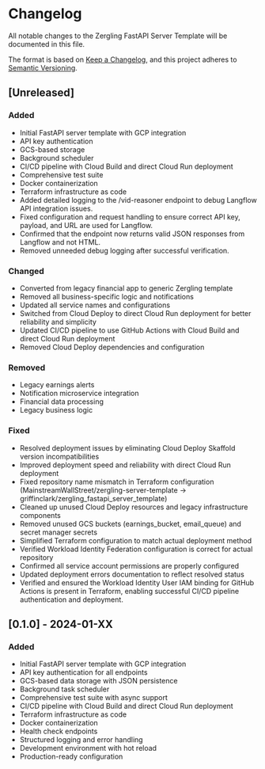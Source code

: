 # Changelog

All notable changes to the Zergling FastAPI Server Template will be documented in this file.

The format is based on [Keep a Changelog](https://keepachangelog.com/en/1.0.0/),
and this project adheres to [Semantic Versioning](https://semver.org/spec/v2.0.0.html).

## [Unreleased]

### Added
- Initial FastAPI server template with GCP integration
- API key authentication
- GCS-based storage
- Background scheduler
- CI/CD pipeline with Cloud Build and direct Cloud Run deployment
- Comprehensive test suite
- Docker containerization
- Terraform infrastructure as code
- Added detailed logging to the /vid-reasoner endpoint to debug Langflow API integration issues.
- Fixed configuration and request handling to ensure correct API key, payload, and URL are used for Langflow.
- Confirmed that the endpoint now returns valid JSON responses from Langflow and not HTML.
- Removed unneeded debug logging after successful verification.

### Changed
- Converted from legacy financial app to generic Zergling template
- Removed all business-specific logic and notifications
- Updated all service names and configurations
- Switched from Cloud Deploy to direct Cloud Run deployment for better reliability and simplicity
- Updated CI/CD pipeline to use GitHub Actions with Cloud Build and direct Cloud Run deployment
- Removed Cloud Deploy dependencies and configuration

### Removed
- Legacy earnings alerts
- Notification microservice integration
- Financial data processing
- Legacy business logic

### Fixed
- Resolved deployment issues by eliminating Cloud Deploy Skaffold version incompatibilities
- Improved deployment speed and reliability with direct Cloud Run deployment
- Fixed repository name mismatch in Terraform configuration (MainstreamWallStreet/zergling-server-template → griffinclark/zergling_fastapi_server_template)
- Cleaned up unused Cloud Deploy resources and legacy infrastructure components
- Removed unused GCS buckets (earnings_bucket, email_queue) and secret manager secrets
- Simplified Terraform configuration to match actual deployment method
- Verified Workload Identity Federation configuration is correct for actual repository
- Confirmed all service account permissions are properly configured
- Updated deployment errors documentation to reflect resolved status
- Verified and ensured the Workload Identity User IAM binding for GitHub Actions is present in Terraform, enabling successful CI/CD pipeline authentication and deployment.

## [0.1.0] - 2024-01-XX

### Added
- Initial FastAPI server template with GCP integration
- API key authentication for all endpoints
- GCS-based data storage with JSON persistence
- Background task scheduler
- Comprehensive test suite with async support
- CI/CD pipeline with Cloud Build and direct Cloud Run deployment
- Terraform infrastructure as code
- Docker containerization
- Health check endpoints
- Structured logging and error handling
- Development environment with hot reload
- Production-ready configuration


